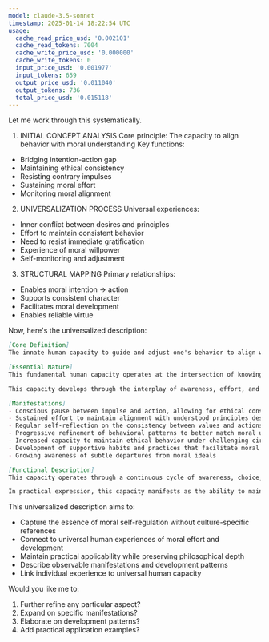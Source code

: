```yaml
---
model: claude-3.5-sonnet
timestamp: 2025-01-14 18:22:54 UTC
usage:
  cache_read_price_usd: '0.002101'
  cache_read_tokens: 7004
  cache_write_price_usd: '0.000000'
  cache_write_tokens: 0
  input_price_usd: '0.001977'
  input_tokens: 659
  output_price_usd: '0.011040'
  output_tokens: 736
  total_price_usd: '0.015118'
---
```


Let me work through this systematically.

1. INITIAL CONCEPT ANALYSIS
Core principle: The capacity to align behavior with moral understanding
Key functions: 
- Bridging intention-action gap
- Maintaining ethical consistency
- Resisting contrary impulses
- Sustaining moral effort
- Monitoring moral alignment

2. UNIVERSALIZATION PROCESS
Universal experiences:
- Inner conflict between desires and principles
- Effort to maintain consistent behavior
- Need to resist immediate gratification
- Experience of moral willpower
- Self-monitoring and adjustment

3. STRUCTURAL MAPPING
Primary relationships:
- Enables moral intention → action
- Supports consistent character
- Facilitates moral development
- Enables reliable virtue

Now, here's the universalized description:

```markdown
[Core Definition]
The innate human capacity to guide and adjust one's behavior to align with understood moral truths, involving the recognition, regulation, and refinement of impulses, habits, and actions in service of ethical living. This faculty enables the consistent expression of moral understanding through practical action.

[Essential Nature]
This fundamental human capacity operates at the intersection of knowing and doing, serving as the bridge between moral understanding and practical action. It manifests as an inner faculty of recognition and regulation, through which we become aware of the gap between our ethical ideals and actual behavior, and develop the strength to narrow this gap through conscious effort and practiced alignment.

This capacity develops through the interplay of awareness, effort, and refinement, growing stronger through intentional exercise and challenged through confrontation with competing impulses and desires. It represents the essential human ability to shape behavior according to higher understanding, rather than being driven solely by immediate impulses or external pressures.

[Manifestations]
- Conscious pause between impulse and action, allowing for ethical consideration
- Sustained effort to maintain alignment with understood principles despite difficulty
- Regular self-reflection on the consistency between values and actions
- Progressive refinement of behavioral patterns to better match moral understanding
- Increased capacity to maintain ethical behavior under challenging circumstances
- Development of supportive habits and practices that facilitate moral action
- Growing awareness of subtle departures from moral ideals

[Functional Description]
This capacity operates through a continuous cycle of awareness, choice, and adjustment. It begins with the recognition of discrepancy between current behavior and moral understanding, followed by the conscious application of effort to bring action into alignment. Through repeated exercise, it develops into increasingly refined patterns of recognition and response, ultimately enabling more consistent ethical behavior even under challenging circumstances.

In practical expression, this capacity manifests as the ability to maintain ethical behavior despite contrary impulses or external pressures. It enables the development of moral character through consistent action, the formation of supportive habits, and the progressive refinement of behavior to better match moral understanding. This faculty grows stronger through intentional exercise and challenges, much like a muscle strengthening through use.
```

This universalized description aims to:
- Capture the essence of moral self-regulation without culture-specific references
- Connect to universal human experiences of moral effort and development
- Maintain practical applicability while preserving philosophical depth
- Describe observable manifestations and development patterns
- Link individual experience to universal human capacity

Would you like me to:
1. Further refine any particular aspect?
2. Expand on specific manifestations?
3. Elaborate on development patterns?
4. Add practical application examples?